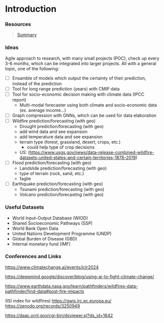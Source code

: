 # Introduction

### Resources

> [Summary](https://github.com/shengchaochen82/Awesome-Foundation-Models-for-Weather-and-Climate)

### Ideas

Agile approach to research, with many small projects (POC), check up every 3-6 months, which can be integrated into larger projects. All with a general topic, one of the following:

 - [ ] Ensamble of models which output the certainty of their prediction, instead of the prediction
 - [ ] Tool for long range prediction (years) with CMIP data
 - [ ] Tool for socio-economic decision making with climate data (IPCC report)
    - Multi-modal forecaster using both climate and socio-economic data (ex. average income...)
 - [ ] Graph compression with GNNs, which can be used for data elaboration
 - [ ] Wildfire prediction/forecasting (with geo)
    - Drought prediction/forecasting (with geo) 
    - add wind data and see expansion
    - add temperature data and see expansion 
    - terrain type (forest, grassland, desert, crops, etc.)
      - could help type of crop decisions
    - US: (https://www.usgs.gov/news/data-release-combined-wildfire-datasets-united-states-and-certain-territories-1878-2019)
 - [ ] Flood prediction/forecasting (with geo)
    - Landslide prediction/forecasting (with geo)
    - type of terrain (rock, sand, etc.)
    - faglie
 - [ ] Earthquake prediction/forecasting (with geo)
    - Tsunami prediction/forecasting (with geo)
    - Volcano prediction/forecasting (with geo)


### Useful Datasets

- World Input-Output Database (WIOD)
- Shared Socioeconomic Pathways (SSP)
- World Bank Open Data
- United Nations Development Programme (UNDP)
- Global Burden of Disease (GBD)
- Internal monetary fund (IMF)

### Conferences and Links

https://www.climatechange.ai/events/iclr2024

https://deepmind.google/discover/blog/using-ai-to-fight-climate-change/

https://www.earthdata.nasa.gov/learn/pathfinders/wildfires-data-pathfinder/find-data#post-fire-impacts

(ISI index for wildfires)
https://gwis.jrc.ec.europa.eu/
https://zenodo.org/records/3250949

https://daac.ornl.gov/cgi-bin/dsviewer.pl?ds_id=1642